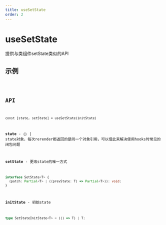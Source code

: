 ```yaml
---
title: useSetState
order: 2
---
```


# useSetState
提供与类组件setState类似的API

## 示例
<code src="./useSetState.demo.tsx" />

## API
`const [state, setState] = useSetState(initState)`

**state** - `{}` | state对象，每次rerender都返回的是同一个对象引用，可以借此来解决使用hooks时常见的闭包问题

**setState** - 更改state的唯一方式
```ts
interface SetState<T> {
  (patch: Partial<T> | ((prevState: T) => Partial<T>)): void;
}
```

**initState** - 初始state
```ts
type SetStateInitState<T> = (() => T) | T;
```
